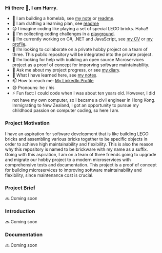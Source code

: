 ### Hi there 👋, I am Harry.

<!--
**brickwareharry/brickwareharry** is a ✨ _special_ ✨ repository because its `README.md` (this file) appears on your GitHub profile.
Here are some ideas to get you started:
-->

- 🌄 I am building a homelab, see [my note](https://github.com/brickwareharry/notes/blob/main/NotesHomeLab.pdf) or [readme](https://github.com/brickwareharry/homelab/blob/main/README.md).
- 🌱 I am drafting a learning plan, see [readme](https://github.com/brickwareharry/learningplan/blob/main/README.md)
- 😊 I imagine coding like playing a set of special LEGO bricks. Haha!!
- 🏤 I'm collecting coding challenges in a [playground](https://github.com/brickwareharry/playground).
- 🔭 I’m currently working on C#, .NET and JavaScript, see <a href="https://brickwareharry.github.io/harrycv/" target="_blank">my CV</a> or [my profile](https://www.seek.com.au/profile/harry-lo-nrp25DTPmD).
- 👯 I’m looking to collaborate on a private hobby project on a team of three. This public repository will be integrated into the private project.
- 🤔 I’m looking for help with building an open source Microservices project as a proof of concept for imporving software maintainability. 
- 💬 Ask me about my project progress, or see [my diary](https://github.com/brickwareharry/diary).
- 🧠 What I have learned here, see [my notes](https://brickwareharry.github.io/notes/).
- 📫 How to reach me: [My LinkedIn Profile](https://www.linkedin.com/in/harry-lo-27034265/)
- 😄 Pronouns: he / his
- ⚡ Fun fact: I could code when I was about ten years old. However, I did not have my own computer, so I became a civil engineer in Hong Kong. Immigrating to New Zealand, I got an opportunity to pursue my childhood passion on computer coding, so here I am.

### Project Motivation
I have an aspiration for software development that is like building LEGO bricks and assembling various bricks together to be specific objects in order to achieve high maintainability and flexibility. This is also the reason why this repository is named to be brickware with my name as a suffix. Going with this aspiration, I am on a team of three friends going to upgrade and migrate our hobby project to a modern microservices with comprehensive tests and documentation. This project is a proof of concept for building microservices to improving software maintainability and flexibility, since maintenance cost is crucial.

### Project Brief
🔜 Coming soon

### Introduction
🔜 Coming soon

### Documentation
🔜 Coming soon
